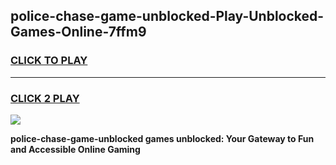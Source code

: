 
## police-chase-game-unblocked-Play-Unblocked-Games-Online-7ffm9
<h3>
<a href="https://premium76.site?title=police-chase-game-unblocked&ref=24A">CLICK TO PLAY</a></h3>
<hr>

<h3>
<a href="https://premium76.site?title=police-chase-game-unblocked&ref=24A">CLICK 2 PLAY</a>
  
</h3>

<a href="https://premium76.site?title=police-chase-game-unblocked&ref=24A"><img src="https://clearcache.store/games.png"></a>


**police-chase-game-unblocked games unblocked: Your Gateway to Fun and Accessible Online Gaming**
